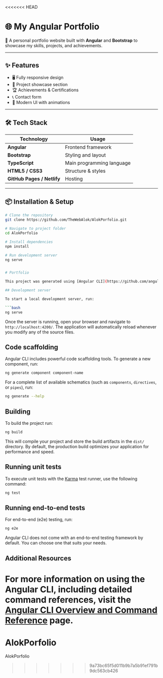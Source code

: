 <<<<<<< HEAD

# 🌐 My Angular Portfolio

🚀 A personal portfolio website built with **Angular** and **Bootstrap** to showcase my skills, projects, and achievements.

---

## ✨ Features
- 🖥️ Fully responsive design
- 📂 Project showcase section
- 🏆 Achievements & Certifications
- 📞 Contact form
- 🎨 Modern UI with animations

---

## 🛠️ Tech Stack
| Technology  | Usage |
|-------------|-------|
| **Angular** | Frontend framework |
| **Bootstrap** | Styling and layout |
| **TypeScript** | Main programming language |
| **HTML5 / CSS3** | Structure & styles |
| **GitHub Pages / Netlify** | Hosting |

---

## 📦 Installation & Setup
```bash
# Clone the repository
git clone https://github.com/TheWebAlok/AlokPorfolio.git

# Navigate to project folder
cd AlokPorfolio

# Install dependencies
npm install

# Run development server
ng serve


# Portfolio

This project was generated using [Angular CLI](https://github.com/angular/angular-cli) version 19.2.15.

## Development server

To start a local development server, run:

```bash
ng serve
```

Once the server is running, open your browser and navigate to `http://localhost:4200/`. The application will automatically reload whenever you modify any of the source files.

## Code scaffolding

Angular CLI includes powerful code scaffolding tools. To generate a new component, run:

```bash
ng generate component component-name
```

For a complete list of available schematics (such as `components`, `directives`, or `pipes`), run:

```bash
ng generate --help
```

## Building

To build the project run:

```bash
ng build
```

This will compile your project and store the build artifacts in the `dist/` directory. By default, the production build optimizes your application for performance and speed.

## Running unit tests

To execute unit tests with the [Karma](https://karma-runner.github.io) test runner, use the following command:

```bash
ng test
```

## Running end-to-end tests

For end-to-end (e2e) testing, run:

```bash
ng e2e
```

Angular CLI does not come with an end-to-end testing framework by default. You can choose one that suits your needs.

## Additional Resources

For more information on using the Angular CLI, including detailed command references, visit the [Angular CLI Overview and Command Reference](https://angular.dev/tools/cli) page.
=======
# AlokPorfolio
AlokPorfolio
>>>>>>> 9a73bc65f5d011b9b7a5b91ef791b9dc563cb426
